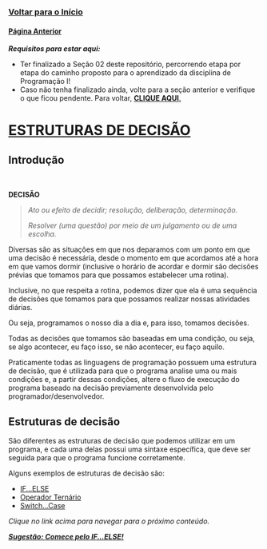 ### [**Voltar para o Início**](../README.md)

#### [**Página Anterior**](../02_variaveis_e_operadores/02_05_tipos_de_dados/02_05_01_listaExercicios/README.md)

***Requisitos para estar aqui:***
- Ter finalizado a Seção 02 deste repositório, percorrendo etapa por etapa do caminho proposto para o aprendizado da disciplina de Programação I!
- Caso não tenha finalizado ainda, volte para a seção anterior e verifique o que ficou pendente. Para voltar, [**CLIQUE AQUI**.](../02_variaveis_e_operadores/README.md)

# <u>**ESTRUTURAS DE DECISÃO**</u>

## Introdução
<br>

**DECISÃO**
> _Ato ou efeito de decidir; resolução, deliberação, determinação._
>
> _Resolver (uma questão) por meio de um julgamento ou de uma escolha._

Diversas são as situações em que nos deparamos com um ponto em que uma decisão é necessária, desde o momento em que acordamos até a hora em que vamos dormir (inclusive o horário de acordar e dormir são decisões prévias que tomamos para que possamos estabelecer uma rotina).

Inclusive, no que respeita a rotina, podemos dizer que ela é uma sequência de decisões que tomamos para que possamos realizar nossas atividades diárias.

Ou seja, programamos o nosso dia a dia e, para isso, tomamos decisões.

Todas as decisões que tomamos são baseadas em uma condição, ou seja, se algo acontecer, eu faço isso, se não acontecer, eu faço aquilo.

Praticamente todas as linguagens de programação possuem uma estrutura de decisão, que é utilizada para que o programa analise uma ou mais condições e, a partir dessas condições, altere o fluxo de execução do programa baseado na decisão previamente desenvolvida pelo programador/desenvolvedor.

## Estruturas de decisão

São diferentes as estruturas de decisão que podemos utilizar em um programa, e cada uma delas possui uma sintaxe específica, que deve ser seguida para que o programa funcione corretamente.

Alguns exemplos de estruturas de decisão são:

- [IF...ELSE](03_01_if_else/README.md)
- [Operador Ternário](03_02_operador_ternario/README.md)
- [Switch...Case](03_03_switch_case/README.md)


_Clique no link acima para navegar para o próximo conteúdo._

***<u>Sugestão: Comece pelo IF...ELSE!</u>***
